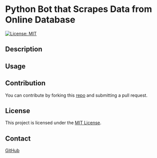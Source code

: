 # Python Bot that Scrapes Data from Online Database

[![License: MIT](https://img.shields.io/badge/License-MIT-blue.svg)](https://opensource.org/licenses/MIT)

## Description



## Usage

## Contribution
You can contribute by forking this [repo](https://github.com/jroller33/state_database_bot) and submitting a pull request.

## License
This project is licensed under the [MIT License](./LICENSE).

## Contact
[GitHub](https://github.com/jroller33)


